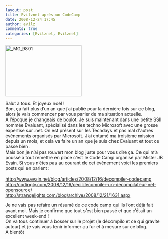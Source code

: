 ```yaml
---
layout: post
title: Evilznet après un CodeCamp
date: 2008-12-24 17:45
author: evilz
comments: true
categories: [Evilznet, Evilznet]
---
```

<a href="http://www.flickr.com/photos/29360828@N06/3133138868/" title="_MG_9801 de evilz, sur Flickr" class="img-shadow"><img src="http://farm4.static.flickr.com/3085/3133138868_73cd53ec75_m.jpg" alt="_MG_9801" width="240" height="160" /></a>
<p>
Salut &agrave; tous. Et joyeux no&euml;l !<br />
Bon, &ccedil;a fait plus d&rsquo;un an que j&rsquo;ai publi&eacute; pour la derni&egrave;re fois sur ce blog, alors je vais commencer par vous parler de ma situation actuelle.<br />
A l&rsquo;&eacute;poque je changeais de boulot. Je suis maintenant dans une petite SSII nomm&eacute;e Evaluant, sp&eacute;cialis&eacute; dans les techno Microsoft avec une grosse expertise sur .net. On est pr&eacute;sent sur les Techdays et pas mal d&rsquo;autres &eacute;v&egrave;nements organis&eacute;s par Microsoft. J&rsquo;ai entam&eacute; ma troisi&egrave;me mission depuis un mois, et cela va faire un an que je suis chez Evaluant et tout ce passe bien.<br />
Mais bon je n&rsquo;ai pas rouvert mon blog juste pour vous dire &ccedil;a. Ce qui m&rsquo;a pouss&eacute; &agrave; tout remettre en place c&rsquo;est le Code Camp organis&eacute; par Mister JB Evain. Si vous n&rsquo;&ecirc;tes pas au courant de cet &eacute;v&egrave;nement voici les premiers posts qui en parlent : <br />
<br />
<a href="http://www.evain.net/blog/articles/2008/12/16/decompiler-codecamp">http://www.evain.net/blog/articles/2008/12/16/decompiler-codecamp</a><br />
<a href="http://codingly.com/2008/12/16/cecildecompiler-un-decompilateur-net-opensource/">http://codingly.com/2008/12/16/cecildecompiler-un-decompilateur-net-opensource/</a><br />
<a href="http://strangelights.com/blog/archive/2008/12/21/1631.aspx">http://strangelights.com/blog/archive/2008/12/21/1631.aspx</a>
</p>
<p>
Je ne vais pas refaire un r&eacute;sum&eacute; de ce code camp qui ils l&rsquo;ont d&eacute;j&agrave; fait avant moi. Mais je confirme que tout s&rsquo;est bien pass&eacute; et que c&rsquo;&eacute;tait un excellent week-end !<br />
On va tous continuer &agrave; bosser sur le projet (le d&eacute;compilo et ce qui gravite autour) et je vais vous tenir informer au fur et &agrave; mesure sur ce blog.<br />
A bient&ocirc;t
</p>
<p>
&nbsp;
</p>
